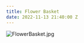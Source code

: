 ```yaml
---
title: Flower Basket
date: 2022-11-13 21:40:00 Z
---
```


![FlowerBasket.jpg](/uploads/FlowerBasket.jpg)
